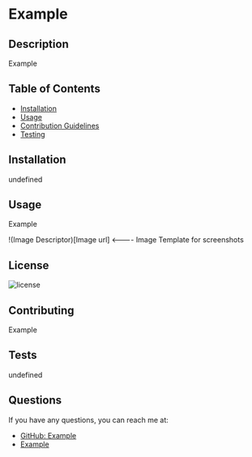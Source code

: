 
  # Example
  
  ## Description
  Example

  ## Table of Contents
  - [Installation](#installation)
  - [Usage](#usage)
  - [Contribution Guidelines](#contributing)
  - [Testing](#testing)


  ## Installation
  undefined

  ## Usage
  Example

  !(Image Descriptor)[Image url] <---- Image Template for screenshots

  ## License
  ![license](https://img.shields.io/badge/License-MIT-blue)

  ## Contributing
  Example

  ## Tests
  undefined

  ## Questions
  If you have any questions, you can reach me at:
  - [GitHub: Example](https://github.com/Example)
  - [Example](mailto:Example)


